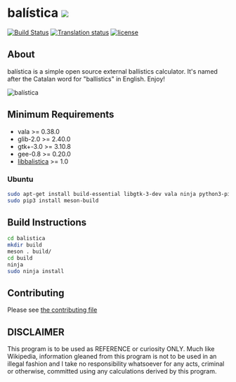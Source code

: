 # balística ![](https://raw.githubusercontent.com/fusilero/balistica/master/data/icons/48x48/apps/balistica.png)
[![Build Status](https://travis-ci.org/fusliero/balistica.svg?branch=master)](https://travis-ci.org/fusliero/balistica)
[![Translation status](https://translate.fedoraproject.org/widgets/balistica/-/svg-badge.svg)](https://translate.fedoraproject.org/engage/balistica/?utm_source=widget)
[![license](https://img.shields.io/github/license/fusliero/balistica.svg?style=flat)](https://github.com/fusliero/balistica/blob/master/LICENSE.txt)

## About
balística is a simple open source external ballistics calculator. It's 
named after the Catalan word for "ballistics" in English. Enjoy!

![balística](https://fusliero.github.io/balistica/img/drag_calculation.png)

## Minimum Requirements
* vala >= 0.38.0
* glib-2.0 >= 2.40.0
* gtk+-3.0 >= 3.10.8
* gee-0.8 >= 0.20.0
* [libbalistica](https://github.com/fusliero/libbalistica) >= 1.0

### Ubuntu
```bash
sudo apt-get install build-essential libgtk-3-dev vala ninja python3-pip
sudo pip3 install meson-build
```

## Build Instructions
```bash
cd balistica
mkdir build
meson . build/
cd build
ninja
sudo ninja install
```

## Contributing
Please see [the contributing file](https://github.com/fusliero/balistica/blob/master/CONTRIBUTING.md)

## DISCLAIMER
This program is to be used as REFERENCE or curiosity ONLY. Much like
Wikipedia, information gleaned from this program is not to be 
used in an illegal fashion and I take no responsibility whatsoever
for any acts, criminal or otherwise, committed using any calculations 
derived by this program.
